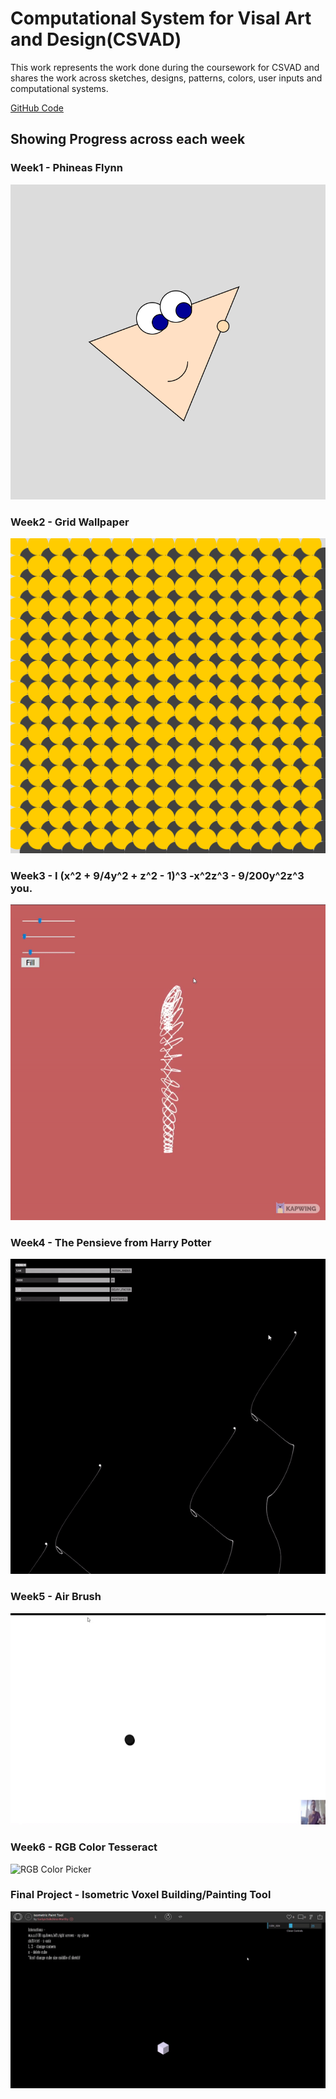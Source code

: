 # Computational System for Visal Art and Design(CSVAD)

This work represents the work done during the coursework for CSVAD and shares the work across sketches, designs, patterns, colors, user inputs and computational systems.

[GitHub Code](https://github.com/CSVADW21/suriya) <br />

## Showing Progress across each week

### Week1 - Phineas Flynn
![Phineas Flynn in Processing](https://github.com/codesavory/codesavory.github.io/blob/master/images/csvad/Phineas_Flynn.png)

### Week2 - Grid Wallpaper
![Grid Wallpaper](https://github.com/codesavory/codesavory.github.io/blob/master/images/csvad/uniform_grid_circles_1200.png)

### Week3 - I (x^2 + 9/4y^2 + z^2 - 1)^3 -x^2z^3 - 9/200y^2z^3 you.
![Parametric Heart](https://github.com/codesavory/codesavory.github.io/blob/master/images/csvad/gif_screenshot.gif)

### Week4 - The Pensieve from Harry Potter
![Simplex Fluid](https://github.com/codesavory/codesavory.github.io/blob/master/images/csvad/simplex_droplets.gif)

### Week5 - Air Brush
![Air Brush](https://github.com/codesavory/codesavory.github.io/blob/master/images/csvad/Air-Brush-2021-02-09-10-04-47-Tr.gif)

### Week6 - RGB Color Tesseract
![RGB Color Picker](https://github.com/codesavory/codesavory.github.io/blob/master/images/csvad/Color-Picker-Tesseract-OpenProce.gif)

### Final Project - Isometric Voxel Building/Painting Tool
![Voxel Painter](https://github.com/codesavory/codesavory.github.io/blob/master/images/csvad/Isometric-Paint-Tool-OpenProcess.gif)
